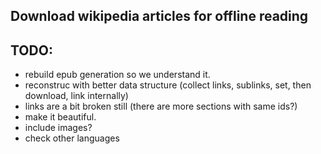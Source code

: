 ## Download wikipedia articles for offline reading

## TODO:
- rebuild epub generation so we understand it. 
- reconstruc with better data structure (collect links, sublinks, set, then download, link internally)
- links are a bit broken still (there are more sections with same ids?)
- make it beautiful.
- include images?
- check other languages
